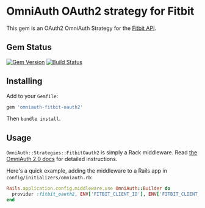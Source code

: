 # OmniAuth OAuth2 strategy for Fitbit
This gem is an OAuth2 OmniAuth Strategy for the [Fitbit API](https://dev.fitbit.com/docs/oauth2/).

## Gem Status
[![Gem Version](https://badge.fury.io/rb/omniauth-fitbit-oauth2.svg)](http://badge.fury.io/rb/omniauth-fitbit-oauth2)
[![Build Status](https://semaphoreci.com/api/v1/projects/2fae3e5c-5bb1-4cf6-8d58-de1656ff3751/425290/shields_badge.svg)](https://semaphoreci.com/codebender/omniauth-fitbit-oauth2)

## Installing

Add to your `Gemfile`:

```ruby
gem 'omniauth-fitbit-oauth2'
```

Then `bundle install`.

## Usage

`OmniAuth::Strategies::FitbitOauth2` is simply a Rack middleware. Read [the OmniAuth 2.0 docs](https://github.com/intridea/omniauth-oauth2) for detailed instructions.

Here's a quick example, adding the middleware to a Rails app in `config/initializers/omniauth.rb`:

```ruby
Rails.application.config.middleware.use OmniAuth::Builder do
  provider :fitbit_oauth2, ENV['FITBIT_CLIENT_ID'], ENV['FITBIT_CLIENT_SECRET']
end
```
